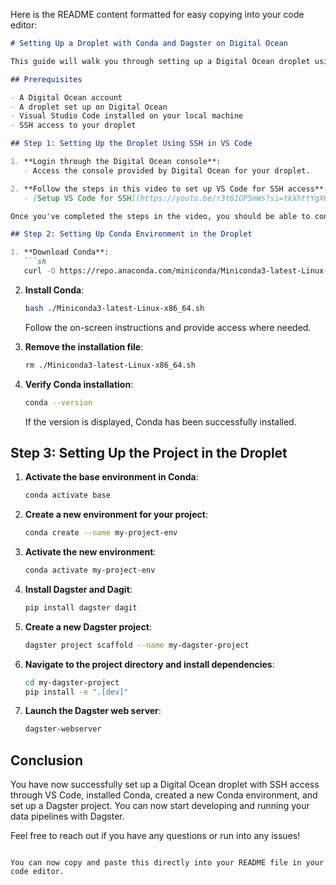 Here is the README content formatted for easy copying into your code editor:

```markdown
# Setting Up a Droplet with Conda and Dagster on Digital Ocean

This guide will walk you through setting up a Digital Ocean droplet using SSH in Visual Studio Code, installing Conda, and setting up a project with Dagster and Dagit.

## Prerequisites

- A Digital Ocean account
- A droplet set up on Digital Ocean
- Visual Studio Code installed on your local machine
- SSH access to your droplet

## Step 1: Setting Up the Droplet Using SSH in VS Code

1. **Login through the Digital Ocean console**:
   - Access the console provided by Digital Ocean for your droplet.

2. **Follow the steps in this video to set up VS Code for SSH access**:
   - [Setup VS Code for SSH](https://youtu.be/r3t61OP5mWs?si=tkXhttYgXGOUSKNM)

Once you've completed the steps in the video, you should be able to connect to your droplet using VS Code. Now, you can proceed with setting up Conda.

## Step 2: Setting Up Conda Environment in the Droplet

1. **Download Conda**:
   ```sh
   curl -O https://repo.anaconda.com/miniconda/Miniconda3-latest-Linux-x86_64.sh
   ```

2. **Install Conda**:
   ```sh
   bash ./Miniconda3-latest-Linux-x86_64.sh
   ```
   Follow the on-screen instructions and provide access where needed.

3. **Remove the installation file**:
   ```sh
   rm ./Miniconda3-latest-Linux-x86_64.sh
   ```

4. **Verify Conda installation**:
   ```sh
   conda --version
   ```
   If the version is displayed, Conda has been successfully installed.

## Step 3: Setting Up the Project in the Droplet

1. **Activate the base environment in Conda**:
   ```sh
   conda activate base
   ```

2. **Create a new environment for your project**:
   ```sh
   conda create --name my-project-env
   ```

3. **Activate the new environment**:
   ```sh
   conda activate my-project-env
   ```

4. **Install Dagster and Dagit**:
   ```sh
   pip install dagster dagit
   ```

5. **Create a new Dagster project**:
   ```sh
   dagster project scaffold --name my-dagster-project
   ```

6. **Navigate to the project directory and install dependencies**:
   ```sh
   cd my-dagster-project
   pip install -e ".[dev]"
   ```

7. **Launch the Dagster web server**:
   ```sh
   dagster-webserver
   ```

## Conclusion

You have now successfully set up a Digital Ocean droplet with SSH access through VS Code, installed Conda, created a new Conda environment, and set up a Dagster project. You can now start developing and running your data pipelines with Dagster.

Feel free to reach out if you have any questions or run into any issues!
```

You can now copy and paste this directly into your README file in your code editor.
